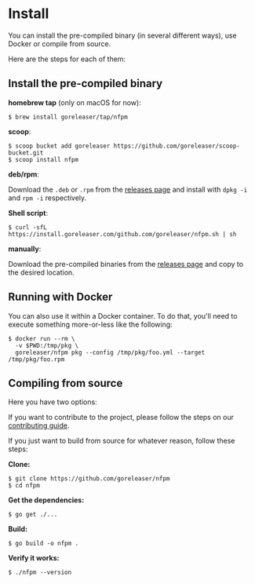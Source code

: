 # Install

You can install the pre-compiled binary (in several different ways),
use Docker or compile from source.

Here are the steps for each of them:

## Install the pre-compiled binary

**homebrew tap** (only on macOS for now):

```console
$ brew install goreleaser/tap/nfpm
```

**scoop**:

```console
$ scoop bucket add goreleaser https://github.com/goreleaser/scoop-bucket.git
$ scoop install nfpm
```

**deb/rpm**:

Download the `.deb` or `.rpm` from the [releases page][releases] and
install with `dpkg -i` and `rpm -i` respectively.

**Shell script**:

```console
$ curl -sfL https://install.goreleaser.com/github.com/goreleaser/nfpm.sh | sh
```

**manually**:

Download the pre-compiled binaries from the [releases page][releases] and
copy to the desired location.

## Running with Docker

You can also use it within a Docker container. To do that, you'll need to
execute something more-or-less like the following:

```console
$ docker run --rm \
  -v $PWD:/tmp/pkg \
  goreleaser/nfpm pkg --config /tmp/pkg/foo.yml --target /tmp/pkg/foo.rpm
```

[releases]: https://github.com/goreleaser/nfpm/releases

## Compiling from source

Here you have two options:

If you want to contribute to the project, please follow the
steps on our [contributing guide](/contributing).

If you just want to build from source for whatever reason, follow these steps:

**Clone:**

```console
$ git clone https://github.com/goreleaser/nfpm
$ cd nfpm
```

**Get the dependencies:**

```console
$ go get ./...
```

**Build:**

```console
$ go build -o nfpm .
```

**Verify it works:**

```console
$ ./nfpm --version
```
